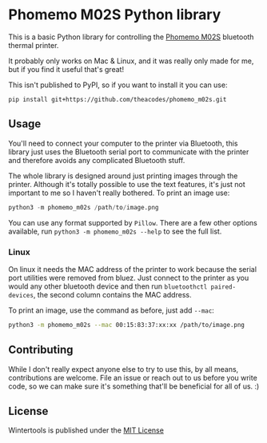 # Phomemo M02S Python library

This is a basic Python library for controlling the [Phomemo M02S](https://phomemo.com/collections/phomemo-m02s) bluetooth thermal printer.

It probably only works on Mac & Linux, and it was really only made for me, but if you find it useful that's great!

This isn't published to PyPI, so if you want to install it you can use:

```
pip install git+https://github.com/theacodes/phomemo_m02s.git
```

## Usage

You'll need to connect your computer to the printer via Bluetooth, this library just uses the Bluetooth serial port to communicate with the printer and therefore avoids any complicated Bluetooth stuff.

The whole library is designed around just printing images through the printer. Although it's totally possible to use the text features, it's just not important to me so I haven't really bothered. To print an image use:

```python
python3 -m phomemo_m02s /path/to/image.png
```

You can use any format supported by `Pillow`. There are a few other options available, run `python3 -m phomemo_m02s --help` to see the full list.

### Linux

On linux it needs the MAC address of the printer to work because the serial port utilities were removed from bluez.
Just connect to the printer as you would any other bluetooth device and then run `bluetoothctl paired-devices`, the second column contains the MAC address.

To print an image, use the command as before, just add `--mac`:

```sh
python3 -m phomemo_m02s --mac 00:15:83:37:xx:xx /path/to/image.png
```


## Contributing

While I don't really expect anyone else to try to use this, by all means, contributions are welcome. File an issue or reach out to us before you write code, so we can make sure it's something that'll be beneficial for all of us. :)

## License

Wintertools is published under the [MIT License](LICENSE)
